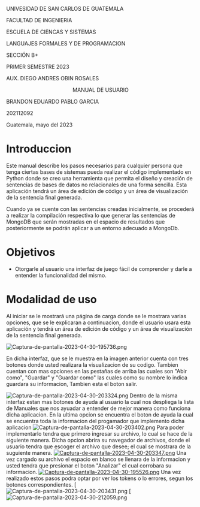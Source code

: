 ﻿UNIVESIDAD DE SAN CARLOS DE GUATEMALA

FACULTAD DE INGENIERIA

ESCUELA DE CIENCAS Y SISTEMAS

LANGUAJES FORMALES Y DE PROGRAMACION

SECCIÓN B+

PRIMER SEMESTRE 2023

AUX. DIEGO ANDRES OBIN ROSALES




<p align="center"> MANUAL DE USUARIO</p>



BRANDON EDUARDO PABLO GARCIA

202112092

Guatemala, mayo del 2023

# Introduccion

Este manual describe los pasos necesarios para cualquier persona que tenga ciertas bases de sistemas pueda realizar el código implementado en Python donde se creo una herramienta que permita el diseño y creación de sentencias de bases de datos no relacionales de una forma sencilla.  Esta aplicación tendrá un área de edición de código y un área de visualización de la sentencia final generada. 

 Cuando ya se cuente con las sentencias creadas inicialmente, se procederá a realizar la compilación respectiva lo que generar las sentencias de MongoDB que serán mostradas en el espacio de resultados que posteriormente se podrán aplicar a un entorno adecuado a MongoDb.



# Objetivos

* Otorgarle al usuario una interfaz de juego fácil de comprender y darle a entender la funcionalidad del mismo.

# Modalidad de uso 

Al iniciar se le mostrará una página de carga donde se le mostrara varias opciones, que se le explicaran a continuacion, donde el usuario usara esta aplicación y tendrá un área de edición de código y un área de visualización de la sentencia final generada. 

![Captura-de-pantalla-2023-04-30-195736.png](https://i.postimg.cc/6q9G0jzX/Captura-de-pantalla-2023-04-30-195736.png)

En dicha interfaz, que se le muestra en la imagen anterior cuenta con tres botones donde usted realizara la visualizacion de su codigo. Tambien cuentan con mas opciones en las pestañas de arriba las cuales son "Abir como", "Guardar" y "Guardar como" las cuales como su nombre lo indica guardara su informacion, Tambien esta el boton salir.

![Captura-de-pantalla-2023-04-30-203324.png](https://i.postimg.cc/0jY18Zqb/Captura-de-pantalla-2023-04-30-203324.png)
Dentro de la misma interfaz estan mas botones de ayuda al usuario la cual nos despliega la lista de Manuales que nos ayuadar a entender de mejor manera como funciona dicha aplicacion. En la ultima opcion se encuentra el boton de ayuda la cual se encuentra toda la informacion del progamador que implemento dicha aplicacion 
![Captura-de-pantalla-2023-04-30-203402.png](https://i.postimg.cc/654GhvfT/Captura-de-pantalla-2023-04-30-203402.png)
Para poder implementarlo tendra que primero ingresar su archivo, lo cual se hace de la siguiente manera. Dicha opcion abrira su navegador de archivos, donde el usuario tendra que escoger el archivo que desee; el cual se mostrara de la suguiente manera. 
[![Captura-de-pantalla-2023-04-30-203347.png](https://i.postimg.cc/8CPSGx43/Captura-de-pantalla-2023-04-30-203347.png)](https://postimg.cc/k2ZZF1kF)
Una vez cargado su archivo el espacio en blanco se llenara de la informacion y usted tendra que presionar el boton "Analizar" el cual corrobara su informacion.
[![Captura-de-pantalla-2023-04-30-195526.png](https://i.postimg.cc/bNBCrWqW/Captura-de-pantalla-2023-04-30-195526.png)](https://postimg.cc/Wh06f9Fw)
Una vez realizado estos pasos podra optar por ver los tokens o lo errores, segun los botones correspondientes.
[![Captura-de-pantalla-2023-04-30-203431.png](https://i.postimg.cc/C56NZnpk/Captura-de-pantalla-2023-04-30-203431.png)
[![Captura-de-pantalla-2023-04-30-212059.png](https://i.postimg.cc/25F7QKfz/Captura-de-pantalla-2023-04-30-212059.png)


